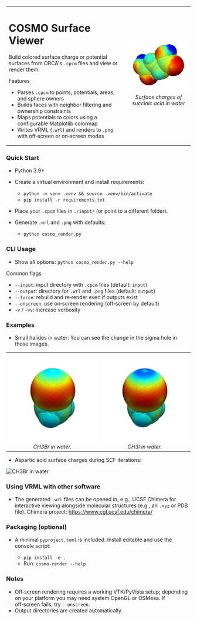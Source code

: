 <table>
<tr>
<td style="vertical-align: middle;">

# COSMO Surface Viewer

Build colored surface charge or potential surfaces from ORCA's `.cpcm` files and view or render them.

Features
- Parses `.cpcm` to points, potentials, areas, and sphere owners
- Builds faces with neighbor filtering and ownership constraints
- Maps potentials to colors using a configurable Matplotlib colormap
- Writes VRML (`.wrl`) and renders to `.png` with off‑screen or on‑screen modes

</td>
<td style="vertical-align: middle; padding-left: 20px;">
  <img src="examples/succinic_acid_in_water.png" alt="Surface charges of succinic acid in water" width="360"/>
  <p style="text-align:center; font-style: italic; margin-top:8px;">Surface charges of succinic acid in water</p>
</td>
</tr>
</table>

### Quick Start
- Python 3.9+
- Create a virtual environment and install requirements:

  - `python -m venv .venv && source .venv/bin/activate`
  - `pip install -r requirements.txt`

- Place your `.cpcm` files in `./input/` (or point to a different folder).
- Generate `.wrl` and `.png` with defaults:

  - `python cosmo_render.py`

### CLI Usage
- Show all options: `python cosmo_render.py --help`

Common flags
- `--input`: input directory with `.cpcm` files (default: `input`)
- `--output`: directory for `.wrl` and `.png` files (default: `output`)
- `--force`: rebuild and re‑render even if outputs exist
- `--onscreen`: use on‑screen rendering (off‑screen by default)
- `-v` / `-vv`: increase verbosity

### Examples
- Small halides in water: You can see the change in the sigma hole in those images.

<table>
<tr>
<td align="center">
<img src="examples/ch3br_in_water.png" alt="CH3Br in water" width="420"/>
<br>
<em>CH3Br in water.</em>
</td>
<td align="center">
<img src="examples/ch3i_in_water.png" alt="CH3I in water" width="420"/>
<br>
<em>CH3I in water.</em>
</td>
</tr>
</table>

- Aspartic acid surface charges during SCF iterations:

<img src="https://raw.githubusercontent.com/lukaswittmann/cosmo_surface_viewer/refs/heads/main/examples/aspatric_acid_scf.gif" alt="CH3Br in water" width="420"/>

### Using VRML with other software
- The generated `.wrl` files can be opened in, e.g., UCSF Chimera for interactive viewing alongside molecular structures (e.g., an `.xyz` or PDB file). Chimera project: https://www.cgl.ucsf.edu/chimera/

### Packaging (optional)
- A minimal `pyproject.toml` is included. Install editable and use the console script:

  - `pip install -e .`
  - Run: `cosmo-render --help`

### Notes
- Off‑screen rendering requires a working VTK/PyVista setup; depending on your platform
  you may need system OpenGL or OSMesa. If off‑screen fails, try `--onscreen`.
- Output directories are created automatically.
